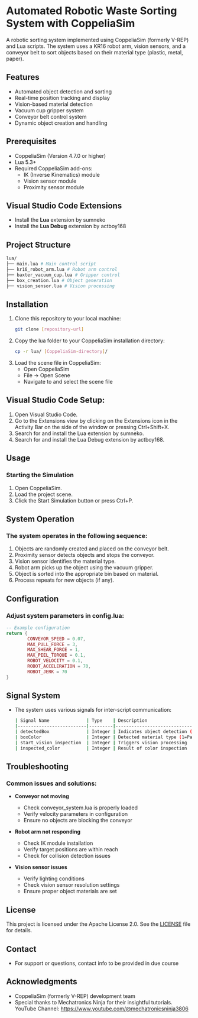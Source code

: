 # Automated Robotic Waste Sorting System with CoppeliaSim

A robotic sorting system implemented using CoppeliaSim (formerly V-REP) and Lua scripts. The system uses a KR16 robot arm, vision sensors, and a conveyor belt to sort objects based on their material type (plastic, metal, paper).

## Features

- Automated object detection and sorting
- Real-time position tracking and display
- Vision-based material detection
- Vacuum cup gripper system
- Conveyor belt control system
- Dynamic object creation and handling

## Prerequisites

- CoppeliaSim (Version 4.7.0 or higher)
- Lua 5.3+
- Required CoppeliaSim add-ons:
    - IK (Inverse Kinematics) module
    - Vision sensor module
    - Proximity sensor module
## Visual Studio Code Extensions

- Install the **Lua** extension by sumneko
- Install the **Lua Debug** extension by actboy168

## Project Structure
```bash
lua/
├── main.lua # Main control script
├── kr16_robot_arm.lua # Robot arm control 
├── baxter_vacuum_cup.lua # Gripper control
├── box_creation.lua # Object generation 
├── vision_sensor.lua # Vision processing

```

## Installation

1. Clone this repository to your local machine:
     ```bash
     git clone [repository-url]
     ```
2. Copy the lua folder to your CoppeliaSim installation directory:
     ```bash
     cp -r lua/ [CoppeliaSim-directory]/
     ```
3. Load the scene file in CoppeliaSim:
     - Open CoppeliaSim
     - File → Open Scene
     - Navigate to and select the scene file

## Visual Studio Code Setup:

1. Open Visual Studio Code.
2. Go to the Extensions view by clicking on the Extensions icon in the Activity Bar on the side of the window or pressing Ctrl+Shift+X.
3. Search for and install the Lua extension by sumneko.
4. Search for and install the Lua Debug extension by actboy168.

## Usage

### Starting the Simulation

1. Open CoppeliaSim.
2. Load the project scene.
3. Click the Start Simulation button or press Ctrl+P.

## System Operation

### The system operates in the following sequence:

1. Objects are randomly created and placed on the conveyor belt.
2. Proximity sensor detects objects and stops the conveyor.
3. Vision sensor identifies the material type.
4. Robot arm picks up the object using the vacuum gripper.
5. Object is sorted into the appropriate bin based on material.
6. Process repeats for new objects (if any).

## Configuration

### Adjust system parameters in config.lua:

```lua
-- Example configuration
return {
        CONVEYOR_SPEED = 0.07,
        MAX_PULL_FORCE = 3,
        MAX_SHEAR_FORCE = 1,
        MAX_PEEL_TORQUE = 0.1,
        ROBOT_VELOCITY = 0.1,
        ROBOT_ACCELERATION = 70,
        ROBOT_JERK = 70
}
```

## Signal System

- The system uses various signals for inter-script communication:
    ```bash
    | Signal Name              | Type    | Description                          |
    |--------------------------|---------|--------------------------------------|
    | detectedBox              | Integer | Indicates object detection (0/1)     |
    | boxColor                 | Integer | Detected material type (1=Paper, 2=Metal, 3=Plastic) |
    | start_vision_inspection  | Integer | Triggers vision processing            |
    | inspected_color          | Integer | Result of color inspection            |
    ```

## Troubleshooting

### Common issues and solutions:

- **Conveyor not moving**
    - Check conveyor_system.lua is properly loaded
    - Verify velocity parameters in configuration
    - Ensure no objects are blocking the conveyor

- **Robot arm not responding**
    - Check IK module installation
    - Verify target positions are within reach
    - Check for collision detection issues

- **Vision sensor issues**
    - Verify lighting conditions
    - Check vision sensor resolution settings
    - Ensure proper object materials are set

## License

This project is licensed under the Apache License 2.0. See the [LICENSE](#file:LICENSE.md-context) file for details.

## Contact
- For support or questions, contact info to be provided in due course

## Acknowledgments
- CoppeliaSim (formerly V-REP) development team
-  Special thanks to Mechatronics Ninja for their insightful tutorials.
   YouTube Channel: https://www.youtube.com/@mechatronicsninja3806
   
 
